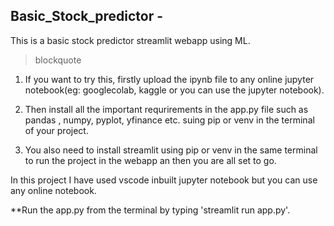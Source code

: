## Basic_Stock_predictor - 

This is a basic stock predictor streamlit webapp using ML.

>blockquote
1. If you want to try this, firstly upload the ipynb file to any online jupyter notebook(eg: googlecolab, kaggle or you can use the jupyter notebook).

2. Then install all the important requrirements in the app.py file such as pandas , numpy, pyplot, yfinance etc. suing pip or venv in the terminal of your project.

3. You also need to install streamlit using pip or venv in the same terminal to run the project in the webapp an then you are all set to go.  

In this project I have used vscode inbuilt jupyter notebook but you can use any online notebook.

**Run the app.py from the terminal by typing 'streamlit run app.py'.
